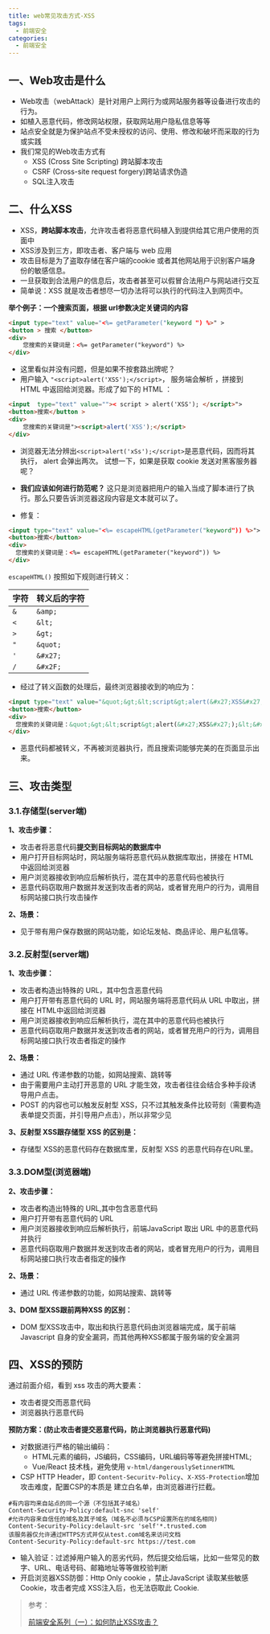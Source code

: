 ```yaml
---
title: web常见攻击方式-XSS
tags:
  - 前端安全
categories:
  - 前端安全
---
```


## 一、Web攻击是什么
+ Web攻击（webAttack）是针对用户上网行为或网站服务器等设备进行攻击的行为。
+ 如植入恶意代码，修改网站权限，获取网站用户隐私信息等等
+ 站点安全就是为保护站点不受未授权的访问、使用、修改和破坏而采取的行为或实践
+ 我们常见的Web攻击方式有
  + XSS (Cross Site Scripting) 跨站脚本攻击
  + CSRF (Cross-site request forgery)跨站请求伪造
  + SQL注入攻击

## 二、什么XSS 

+ XSS，**跨站脚本攻击**，允许攻击者将恶意代码植入到提供给其它用户使用的页面中
+ XSS涉及到三方，即攻击者、客户端与 web 应用
+ 攻击目标是为了盗取存储在客户端的cookie 或者其他网站用于识别客户端身份的敏感信息。
+ 一旦获取到合法用户的信息后，攻击者甚至可以假冒合法用户与网站进行交互
+ 简单说：XSS 就是攻击者想尽一切办法将可以执行的代码注入到网页中。

**举个例子：一个搜索页面，根据 url参数决定关键词的内容**

```html
<input type="text" value="<%= getParameter("keyword ") %>" >
<button > 搜索 </button>
<div> 
    您搜索的关键词是：<%= getParameter("keyword") %>
</div>
```

+ 这里看似并没有问题，但是如果不按套路出牌呢？
+ 用户输入 `"<script>alert('XSS');</script>`， 服务端会解析 ，拼接到HTML 中返回给浏览器。形成了如下的 HTML ：

```html
<input  type="text" value="">< script > alert('XSS'); </script>">
<button>搜索</button > 
<div>
	您搜索的关键词是"><script>alert('XSS');</script>
</div>
```

+ 浏览器无法分辨出`<script>alert('xSs');</script>`是恶意代码，因而将其执行，  alert 会弹出两次。 试想一下，如果是获取 cookie 发送对黑客服务器呢？
+ **我们应该如何进行防范呢？**  这只是浏览器把用户的输入当成了脚本进行了执行。那么只要告诉浏览器这段内容是文本就可以了。 

+ 修复：

```html
<input type="text" value="<%= escapeHTML(getParameter("keyword")) %>">
<button>搜索</button>
<div>
  您搜索的关键词是：<%= escapeHTML(getParameter("keyword")) %>
</div>
```

`escapeHTML()` 按照如下规则进行转义：

| 字符 | 转义后的字符 |
| ---- | ------------ |
| `&`  | `&amp;`      |
| `<`  | `&lt;`       |
| `>`  | `&gt;`       |
| `"`  | `&quot;`     |
| `'`  | `&#x27;`     |
| `/`  | `&#x2F;`     |

+ 经过了转义函数的处理后，最终浏览器接收到的响应为：

```html
<input type="text" value="&quot;&gt;&lt;script&gt;alert(&#x27;XSS&#x27;);&lt;&#x2F;script&gt;">
<button>搜索</button>
<div>
  您搜索的关键词是：&quot;&gt;&lt;script&gt;alert(&#x27;XSS&#x27;);&lt;&#x2F;script&gt;
</div>
```

+  恶意代码都被转义，不再被浏览器执行，而且搜索词能够完美的在页面显示出来。 



## 三、攻击类型

### 3.1.存储型(server端)

**1、攻击步骤：**

+ 攻击者将恶意代码**提交到目标网站的数据库中**
+ 用户打开目标网站时，网站服务端将恶意代码从数据库取出，拼接在 HTML 中返回给浏览器
+ 用户浏览器接收到响应后解析执行，混在其中的恶意代码也被执行
+ 恶意代码窃取用户数据并发送到攻击者的网站，或者冒充用户的行为，调用目标网站接口执行攻击操作

**2、场景：**

+ 见于带有用户保存数据的网站功能，如论坛发帖、商品评论、用户私信等。

### 3.2.反射型(server端)

**1、攻击步骤：**

+ 攻击者构造出特殊的 URL，其中包含恶意代码
+ 用户打开带有恶意代码的 URL 时，网站服务端将恶意代码从 URL 中取出，拼接在 HTML中返回给浏览器
+ 用户浏览器接收到响应后解析执行，混在其中的恶意代码也被执行
+ 恶意代码窃取用户数据并发送到攻击者的网站，或者冒充用户的行为，调用目标网站接口执行攻击者指定的操作

**2、场景：**

+ 通过 URL 传递参数的功能，如网站搜索、跳转等
+ 由于需要用户主动打开恶意的 URL 才能生效，攻击者往往会结合多种手段诱导用户点击。
+ POST 的内容也可以触发反射型 XSS，只不过其触发条件比较苛刻（需要构造表单提交页面，并引导用户点击），所以非常少见

**3、反射型 XSS跟存储型 XSS 的区别是：**

+ 存储型 XSS的恶意代码存在数据库里，反射型 XSS 的恶意代码存在URL里。

### 3.3.DOM型(浏览器端)
**2、攻击步骤：**

+ 攻击者构造出特殊的 URL,其中包含恶意代码
+ 用户打开带有恶意代码的 URL
+ 用户浏览器接收到响应后解析执行，前端JavaScript 取出 URL 中的恶意代码并执行
+ 恶意代码窃取用户数据并发送到攻击者的网站，或者冒充用户的行为，调用目标网站接口执行攻击者指定的操作

**2、场景：**

+ 通过 URL 传递参数的功能，如网站搜索、跳转等

**3、DOM 型XSS跟前两种XSS 的区别：**

+ DOM 型XSS攻击中，取出和执行恶意代码由浏览器端完成，属于前端 Javascript 自身的安全漏洞，而其他两种XSS都属于服务端的安全漏洞

## 四、XSS的预防

通过前面介绍，看到 xss 攻击的两大要素：

+ 攻击者提交而恶意代码
+ 浏览器执行恶意代码



**预防方案：(防止攻击者提交恶意代码，防止浏览器执行恶意代码)**

+ 对数据进行严格的输出编码：
  + HTML元素的编码，JS编码，CSS编码，URL编码等等避免拼接HTML;
  + Vue/React 技术栈，避免使用 `v-html/dangerouslySetinnerHTML`
+ CSP HTTP Header，即 `Content-Securitv-Policy`、`X-XSS-Protection`增加攻击难度，配置CSP的本质是
  建立白名单，由浏览器进行拦截。

```
#有内容均来自站点的同一个源（不包括其子域名）
Content-Security-Policy:default-snc 'self'
#允许内容来自信任的域名及其子域名（域名不必须与CSP设置所在的域名相同)
Content-Security-Policy:delault-src 'self'*.trusted.com 
该服务器仅允许通过HTTPS方式并仅从test.com域名来访问文档
Content-Security-Policy:default-src https://test.com 
```

+ 输入验证：过滤掉用户输入的恶劣代码，然后提交给后端，比如一些常见的数字、URL、电话号码、邮箱地址等等做校验判断
+ 开启浏览器XSS防御：Http Only cookie ，禁止JavaScript 读取某些敏感 Cookie，攻击者完成 XSS注入后，也无法窃取此 Cookie.
  





> 参考：
>
> [前端安全系列（一）：如何防止XSS攻击？](https://juejin.cn/post/6844903685122703367)